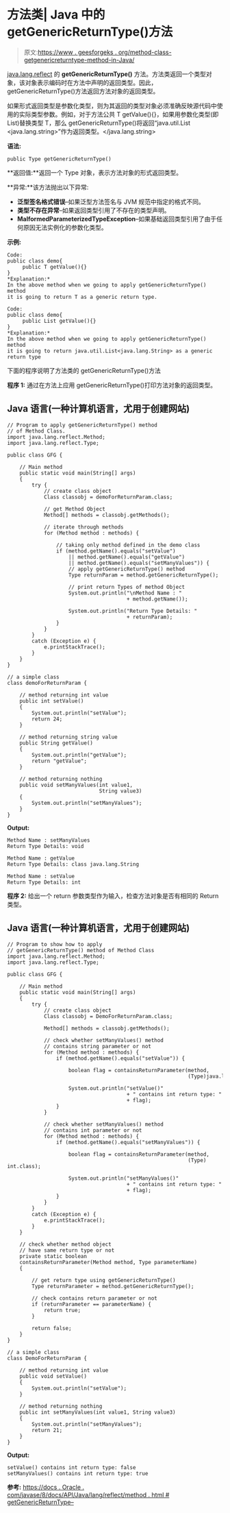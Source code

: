 # 方法类| Java 中的 getGenericReturnType()方法

> 原文:[https://www . geesforgeks . org/method-class-getgenericreturntype-method-in-Java/](https://www.geeksforgeeks.org/method-class-getgenericreturntype-method-in-java/)

[java.lang.reflect](https://www.geeksforgeeks.org/reflection-in-java/) 的 **getGenericReturnType()** 方法。方法类返回一个类型对象，该对象表示编码时在方法中声明的返回类型。因此，getGenericReturnType()方法返回方法对象的返回类型。

如果形式返回类型是参数化类型，则为其返回的类型对象必须准确反映源代码中使用的实际类型参数。例如，对于方法公共 T getValue(){}，如果用参数化类型(即 List)替换类型 T，那么 getGenericReturnType()将返回“java.util.List <java.lang.string>”作为返回类型。</java.lang.string>

**语法:**

```
public Type getGenericReturnType()
```

**返回值:**返回一个 Type 对象，表示方法对象的形式返回类型。

**异常:**该方法抛出以下异常:

*   **泛型签名格式错误**–如果泛型方法签名与 JVM 规范中指定的格式不同。
*   **类型不存在异常**–如果返回类型引用了不存在的类型声明。
*   **MalformedParameterizedTypeException**–如果基础返回类型引用了由于任何原因无法实例化的参数化类型。

**示例:**

```
Code:
public class demo{
     public T getValue(){}
}
*Explanation:*
In the above method when we going to apply getGenericReturnType() method
it is going to return T as a generic return type.

Code:
public class demo{
     public List getValue(){}
}
*Explanation:*
In the above method when we going to apply getGenericReturnType() method
it is going to return java.util.List<java.lang.String> as a generic return type
```

下面的程序说明了方法类的 getGenericReturnType()方法

**程序 1:** 通过在方法上应用 getGenericReturnType()打印方法对象的返回类型。

## Java 语言(一种计算机语言，尤用于创建网站)

```
// Program to apply getGenericReturnType() method
// of Method Class.
import java.lang.reflect.Method;
import java.lang.reflect.Type;

public class GFG {

    // Main method
    public static void main(String[] args)
    {
        try {
            // create class object
            Class classobj = demoForReturnParam.class;

            // get Method Object
            Method[] methods = classobj.getMethods();

            // iterate through methods
            for (Method method : methods) {

                // taking only method defined in the demo class
                if (method.getName().equals("setValue")
                    || method.getName().equals("getValue")
                    || method.getName().equals("setManyValues")) {
                    // apply getGenericReturnType() method
                    Type returnParam = method.getGenericReturnType();

                    // print return Types of method Object
                    System.out.println("\nMethod Name : "
                                       + method.getName());

                    System.out.println("Return Type Details: "
                                       + returnParam);
                }
            }
        }
        catch (Exception e) {
            e.printStackTrace();
        }
    }
}

// a simple class
class demoForReturnParam {

    // method returning int value
    public int setValue()
    {
        System.out.println("setValue");
        return 24;
    }

    // method returning string value
    public String getValue()
    {
        System.out.println("getValue");
        return "getValue";
    }

    // method returning nothing
    public void setManyValues(int value1,
                              String value3)
    {
        System.out.println("setManyValues");
    }
}
```

**Output:** 

```
Method Name : setManyValues
Return Type Details: void

Method Name : getValue
Return Type Details: class java.lang.String

Method Name : setValue
Return Type Details: int
```

**程序 2:** 给出一个 return 参数类型作为输入，检查方法对象是否有相同的 Return 类型。

## Java 语言(一种计算机语言，尤用于创建网站)

```
// Program to show how to apply
// getGenericReturnType() method of Method Class
import java.lang.reflect.Method;
import java.lang.reflect.Type;

public class GFG {

    // Main method
    public static void main(String[] args)
    {
        try {
            // create class object
            Class classobj = DemoForReturnParam.class;

            Method[] methods = classobj.getMethods();

            // check whether setManyValues() method
            // contains string parameter or not
            for (Method method : methods) {
                if (method.getName().equals("setValue")) {

                    boolean flag = containsReturnParameter(method,
                                                           (Type)java.lang.String.class);

                    System.out.println("setValue()"
                                       + " contains int return type: "
                                       + flag);
                }
            }

            // check whether setManyValues() method
            // contains int parameter or not
            for (Method method : methods) {
                if (method.getName().equals("setManyValues")) {

                    boolean flag = containsReturnParameter(method,
                                                           (Type) int.class);

                    System.out.println("setManyValues()"
                                       + " contains int return type: "
                                       + flag);
                }
            }
        }
        catch (Exception e) {
            e.printStackTrace();
        }
    }

    // check whether method object
    // have same return type or not
    private static boolean
    containsReturnParameter(Method method, Type parameterName)
    {

        // get return type using getGenericReturnType()
        Type returnParameter = method.getGenericReturnType();

        // check contains return parameter or not
        if (returnParameter == parameterName) {
            return true;
        }

        return false;
    }
}

// a simple class
class DemoForReturnParam {

    // method returning int value
    public void setValue()
    {
        System.out.println("setValue");
    }

    // method returning nothing
    public int setManyValues(int value1, String value3)
    {
        System.out.println("setManyValues");
        return 21;
    }
}
```

**Output:** 

```
setValue() contains int return type: false
setManyValues() contains int return type: true
```

**参考:**
[https://docs . Oracle . com/javase/8/docs/API/Java/lang/reflect/method . html # getGenericReturnType–](https://docs.oracle.com/javase/8/docs/api/java/lang/reflect/Method.html#getGenericReturnType--)